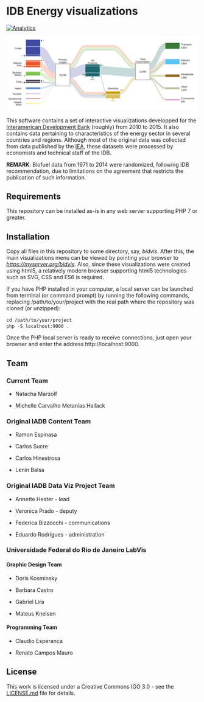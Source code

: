 # IDB Energy visualizations
[![Analytics](https://gabeacon.irvinlim.com/UA-4677001-16/DB-Energy-visualizations/readme?useReferer)](https://github.com/EL-BID/IDB-Energy-visualizations/)

![Energy Flow Image](InfoGraphics/img/docimg.png) 

This software contains a set of interactive visualizations developped for the [Interamerican Development Bank](iadb.org) (roughly) from 2010 to 2015. It also contains data pertaining to characteristics of the energy sector in several countries and regions. Although most of the original data was collected from data published by the [IEA](https://www.iea.org/), these datasets were processed by economists and technical staff of the IDB.

**REMARK**: Biofuel data from 1971 to 2014 were randomized, following IDB recommendation, due to limitations on the agreement that restricts the publication of such information.

## Requirements

This repository can be installed as-is in any web server supporting PHP 7 or greater. 

## Installation

Copy all files in this repository to some directory, say, *bidvis*. After this, the main visualizations menu can be viewed by pointing your browser to *https://myserver.org/bidvis*. Also, since these visualizations were created using html5, a relatively modern browser supporting html5 technologies such as SVG, CSS and ES6 is required.

If you have PHP installed in your computer, a local server can be launched from terminal (or command prompt) by running the following commands, replacing /path/to/your/project with the real path where the repository was cloned (or unzipped):

```
cd /path/to/your/project
php -S localhost:9000 .
```

Once the PHP local server is ready to receive connections, just open your browser and enter the address http://localhost:9000.

## Team 

### Current Team

- Natacha Marzolf

- Michelle Carvalho Metanias Hallack

### Original IADB Content Team

- Ramon Espinasa

- Carlos Sucre

- Carlos Hinestrosa

- Lenin Balsa

### Original IADB Data Viz Project Team

 - Annette Hester - lead

- Veronica Prado - deputy

- Federica Bizzocchi - communications

- Eduardo Rodrigues - administration

### Universidade Federal do Rio de Janeiro LabVis

#### Graphic Design Team

- Doris Kosminsky

- Barbara Castro

- Gabriel Lira

- Mateus Knelsen 

#### Programming Team

- Claudio Esperanca

- Renato Campos Mauro

## License

This work is licensed under a Creative Commons IGO 3.0 - see the [LICENSE.md](LICENSE.md) file for details.
